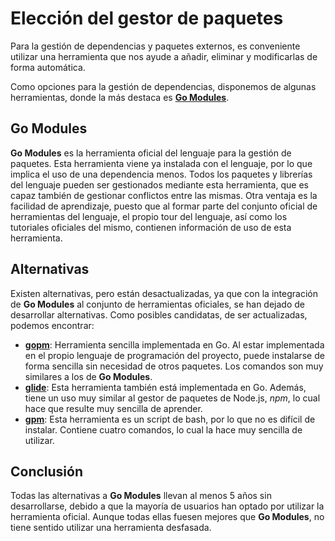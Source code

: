 # Elección del gestor de paquetes

Para la gestión de dependencias y paquetes externos, es conveniente utilizar una herramienta que nos ayude a añadir, eliminar y modificarlas de forma automática.

Como opciones para la gestión de dependencias, disponemos de algunas herramientas, donde la más destaca es [**Go Modules**](https://go.dev/ref/mod).

## Go Modules

**Go Modules** es la herramienta oficial del lenguaje para la gestión de paquetes. Esta herramienta viene ya instalada con el lenguaje, por lo que implica el uso de una dependencia menos. Todos los paquetes y librerías del lenguaje pueden ser gestionados mediante esta herramienta, que es capaz también de gestionar conflictos entre las mismas. Otra ventaja es la facilidad de aprendizaje, puesto que al formar parte del conjunto oficial de herramientas del lenguaje, el propio tour del lenguaje, así como los tutoriales oficiales del mismo, contienen información de uso de esta herramienta.

## Alternativas

Existen alternativas, pero están desactualizadas, ya que con la integración de **Go Modules** al conjunto de herramientas oficiales, se han dejado de desarrollar alternativas. Como posibles candidatas, de ser actualizadas, podemos encontrar:

 - [**gopm**](https://github.com/gpmgo/gopm): Herramienta sencilla implementada en Go. Al estar implementada en el propio lenguaje de programación del proyecto, puede instalarse de forma sencilla sin necesidad de otros paquetes. Los comandos son muy similares a los de **Go Modules**.
 - [**glide**](https://github.com/Masterminds/glide): Esta herramienta también está implementada en Go. Además, tiene un uso muy similar al gestor de paquetes de Node.js, *npm*, lo cual hace que resulte muy sencilla de aprender.
 - [**gpm**](https://github.com/pote/gpm): Esta herramienta es un script de bash, por lo que no es difícil de instalar. Contiene cuatro comandos, lo cual la hace muy sencilla de utilizar. 

## Conclusión

Todas las alternativas a **Go Modules** llevan al menos 5 años sin desarrollarse, debido a que la mayoría de usuarios han optado por utilizar la herramienta oficial. Aunque todas ellas fuesen mejores que **Go Modules**, no tiene sentido utilizar una herramienta desfasada.